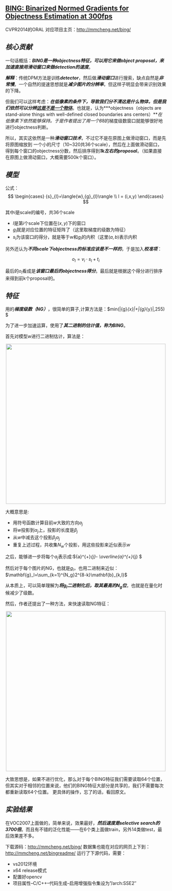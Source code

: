 ## [BING: Binarized Normed Gradients for Objectness Estimation at 300fps]()

CVPR2014的ORAL
对应项目主页：http://mmcheng.net/bing/

## ***核心贡献***

一句话概括：***BING是一种objectness特征，可以用它来做object proposal，来加速直接用滑动窗口来做detection的速度***。

***解释***：传统DPM方法是训练***detector***，然后做***滑动窗口***进行搜索，缺点自然是***非常慢***。一个自然的提速思想就是***减少图片的分辨率***，但这样子明显会带来识别效果的下降。

但我们可以这样考虑：***在低像素的条件下，导致我们分不清这是什么物体，但是我们依然可以分辨[这是不是一个物体]()***。也就是，认为***objectness（objects are stand-alone things with well-defined closed boundaries ans centers）***在低像素下依然能够保持。于是作者提出了用一个8*8的梯度级数窗口就能够很好地进行objectness判断。

所以，其实这依然是一种***滑动窗口技术***，不过它不是在原图上做滑动窗口，而是先将原图缩放到
一个小的尺寸（10~320共36个scale），然后在上面做滑动窗口，得到每个窗口的objectness分数，然后排序得到***1k左右的proposal***。（如果直接在原图上做滑动窗口，大概需要500k个窗口）。

## ***模型***

公式：
$$
\begin{cases}
{s}_{l}=\langle{w},{g}_{l}\rangle \\
l = (i,x,y)
\end{cases}
$$

其中$i$是scale的编号，共36个scale

- $l$是第$i$个scale下位置在$(x,y)$下的窗口
- $g_l$就是对应位置的特征矩阵了（这里取梯度的级数为特征）
- $s_l$为该窗口的得分，就是等于$w$和$g_l$的内积（这里$(a,b)$表示内积

另外还认为***不同scale下objectness的标准应该是不一样的***，于是加入***校准项***：

$$
{o}_{l}={v}_{i}\cdot{s}_{l}+{t}_{i}
$$

最后的$o_l$看成是***该窗口最后的objectness得分***。最后就是根据这个得分进行排序来得到前k个proposal的。


## ***特征***

用的***梯度级数（NG）***，很简单的算子,计算方法是：$min(|{g}_{x}|+|{g}_{y}|,255)
$

为了进一步加速运算，使用了***其二进制的估计值，称为BING***。

首先对模型$w$进行二进制估计，算法是：

<p align="center"><img src="http://i.imgur.com/XcOaQJE.png" width="500" ></p>


大概意思是:

- 用符号函数计算目前$w$大致的方向$a_j$
- 将$w$投影到$\alpha_j$上，投影的长度是$\beta_j$
- 从$w$中减去这个投影$\beta_j\alpha_j$
- 重复上述过程，共收集$N_w$个投影，用这些投影来近似表示$w$

之后，能够进一步将每个$a_j$表示成:${a}^{+}_{j}- \overline{a}^{+}_{j}
$

然后对于每个图片的NG，也就是$g_l$，也用二进制来近似：$\mathbf{g}_l=\sum_{k=1}^{N_g}2^{8-k}\mathbf{b}_{k,l}$

从本质上，可以简单理解为***将$g_l$二进制化后，取其最高的$N_g$位***，也就是在量化时候减少了级数。

然后，作者还提出了一种方法，来快速读取NG特征：
<p align="center"><img src="http://i.imgur.com/3dE6XDp.png" width="500" ></p>

大致思想是，如果不进行优化，那么对于每个BING特征我们需要读取64个位置，但其实对于相邻的位置来说，他们的BING特征大部分是共享的，我们不需要每次都重新读取64个位置。
更具体的操作，忘了的话，看回原文。



## ***实验结果***

在VOC2007上面做的，简单来说，效果最好，***然后速度是selective search的3700倍***。而且有不错的泛化性能——在6个类上面做train，另外14类做test，最后效果差不多。

下载源码：http://mmcheng.net/bing/
数据集也能在对应的网页上下到：http://mmcheng.net/bingreadme/
运行了下源代码，需要：

- vs2012环境
- x64 release模式
- 配置好opencv
- 项目属性–C/C++–代码生成–启用增强指令集设为”/arch:SSE2″
